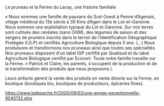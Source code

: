 Le pruneau et la Ferme du Lacay, une histoire familiale

« Nous sommes une famille de paysans du Sud-Ouest à Penne d’Agenais, village médiéval du 13e siècle à 30 Kms d’Agen dans le Lot-et-Garonne. 
Nous sommes une exploitation typique du Lot et Garonne. Sur nos terres sont cultivés des céréales (sans OGM), des légumes de saison et des vergers de pruniers inscrits dans le terroir de l’Identification Géographique Protégée (I.G.P) et certifiés Agriculture Biologique depuis 5 ans. (…)
Nous produisons et transformons nos pruneaux ainsi que toutes ses spécialités Nos pruneaux disposent d'un label IGP certifié par Qualisud et du label Agriculture Biologique certifié par Ecocert. Toute notre famille travaille sur la Ferme. » 
Patrick et Claire, les parents, s'occupent de la production et de la transformation des produits que nous proposons ).

Leurs enfants gèrent la vente des produits en vente directe sur la Ferme, en boutique (boutiques bio, boutiques de producteurs, épiceries fines).

https://www.ladepeche.fr/2020/09/02/une-annee-exceptionnelle-9045132.php
